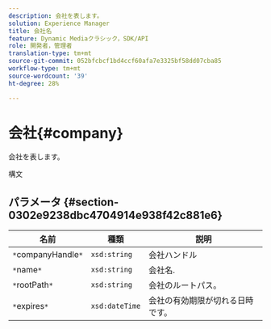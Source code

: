 ```yaml
---
description: 会社を表します。
solution: Experience Manager
title: 会社名
feature: Dynamic Mediaクラシック，SDK/API
role: 開発者，管理者
translation-type: tm+mt
source-git-commit: 052bfcbcf1bd4ccf60afa7e3325bf58dd07cba85
workflow-type: tm+mt
source-wordcount: '39'
ht-degree: 28%

---
```



# 会社{#company}

会社を表します。

構文

## パラメータ {#section-0302e9238dbc4704914e938f42c881e6}

| 名前 | 種類 | 説明 |
|---|---|---|
| `*`companyHandle`*` | `xsd:string` | 会社ハンドル |
| `*`name`*` | `xsd:string` | 会社名. |
| `*`rootPath`*` | `xsd:string` | 会社のルートパス。 |
| `*`expires`*` | `xsd:dateTime` | 会社の有効期限が切れる日時です。 |

